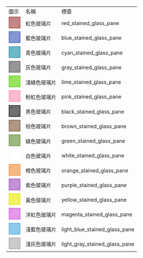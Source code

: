 <table>
	<tablebody>
		<tr>
			<td>圖示</td>
			<td>名稱</td>
			<td>標簽</td>
		</tr>
		<tr>
			<td><img src="../../mc_icon/decorations/stained_glass_pane/red_stained_glass_pane.png"></td>
			<td>紅色玻璃片</td>
			<td>red_stained_glass_pane</td>
		</tr>
		<tr>
			<td><img src="../../mc_icon/decorations/stained_glass_pane/blue_stained_glass_pane.png"></td>
			<td>藍色玻璃片</td>
			<td>blue_stained_glass_pane</td>
		</tr>
		<tr>
			<td><img src="../../mc_icon/decorations/stained_glass_pane/cyan_stained_glass_pane.png"></td>
			<td>青色玻璃片</td>
			<td>cyan_stained_glass_pane</td>
		</tr>
		<tr>
			<td><img src="../../mc_icon/decorations/stained_glass_pane/gray_stained_glass_pane.png"></td>
			<td>灰色玻璃片</td>
			<td>gray_stained_glass_pane</td>
		</tr>
		<tr>
			<td><img src="../../mc_icon/decorations/stained_glass_pane/lime_stained_glass_pane.png"></td>
			<td>淺綠色玻璃片</td>
			<td>lime_stained_glass_pane</td>
		</tr>
		<tr>
			<td><img src="../../mc_icon/decorations/stained_glass_pane/pink_stained_glass_pane.png"></td>
			<td>粉紅色玻璃片</td>
			<td>pink_stained_glass_pane</td>
		</tr>
		<tr>
			<td><img src="../../mc_icon/decorations/stained_glass_pane/black_stained_glass_pane.png"></td>
			<td>黑色玻璃片</td>
			<td>black_stained_glass_pane</td>
		</tr>
		<tr>
			<td><img src="../../mc_icon/decorations/stained_glass_pane/brown_stained_glass_pane.png"></td>
			<td>棕色玻璃片</td>
			<td>brown_stained_glass_pane</td>
		</tr>
		<tr>
			<td><img src="../../mc_icon/decorations/stained_glass_pane/green_stained_glass_pane.png"></td>
			<td>綠色玻璃片</td>
			<td>green_stained_glass_pane</td>
		</tr>
		<tr>
			<td><img src="../../mc_icon/decorations/stained_glass_pane/white_stained_glass_pane.png"></td>
			<td>白色玻璃片</td>
			<td>white_stained_glass_pane</td>
		</tr>
		<tr>
			<td><img src="../../mc_icon/decorations/stained_glass_pane/orange_stained_glass_pane.png"></td>
			<td>橙色玻璃片</td>
			<td>orange_stained_glass_pane</td>
		</tr>
		<tr>
			<td><img src="../../mc_icon/decorations/stained_glass_pane/purple_stained_glass_pane.png"></td>
			<td>紫色玻璃片</td>
			<td>purple_stained_glass_pane</td>
		</tr>
		<tr>
			<td><img src="../../mc_icon/decorations/stained_glass_pane/yellow_stained_glass_pane.png"></td>
			<td>黃色玻璃片</td>
			<td>yellow_stained_glass_pane</td>
		</tr>
		<tr>
			<td><img src="../../mc_icon/decorations/stained_glass_pane/magenta_stained_glass_pane.png"></td>
			<td>洋紅色玻璃片</td>
			<td>magenta_stained_glass_pane</td>
		</tr>
		<tr>
			<td><img src="../../mc_icon/decorations/stained_glass_pane/light_blue_stained_glass_pane.png"></td>
			<td>淺藍色玻璃片</td>
			<td>light_blue_stained_glass_pane</td>
		</tr>
		<tr>
			<td><img src="../../mc_icon/decorations/stained_glass_pane/light_gray_stained_glass_pane.png"></td>
			<td>淺灰色玻璃片</td>
			<td>light_gray_stained_glass_pane</td>
		</tr>
	</tablebody>
</table>